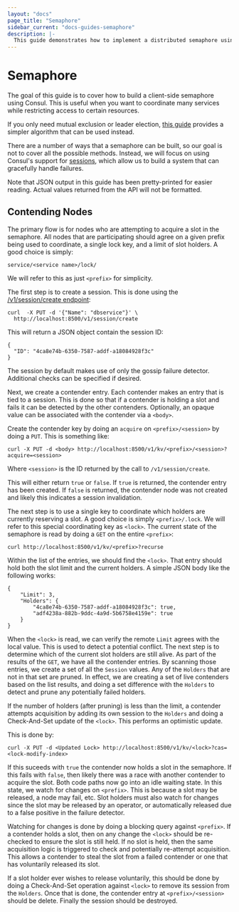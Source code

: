 ```yaml
---
layout: "docs"
page_title: "Semaphore"
sidebar_current: "docs-guides-semaphore"
description: |-
  This guide demonstrates how to implement a distributed semaphore using the Consul Key/Value store.
---
```


# Semaphore

The goal of this guide is to cover how to build a client-side semaphore using Consul.
This is useful when you want to coordinate many services while restricting access to
certain resources.

If you only need mutual exclusion or leader election, [this guide](/docs/guides/leader-election.html)
provides a simpler algorithm that can be used instead.

There are a number of ways that a semaphore can be built, so our goal is not to
cover all the possible methods. Instead, we will focus on using Consul's support for
[sessions](/docs/internals/sessions.html), which allow us to build a system that can
gracefully handle failures.

Note that JSON output in this guide has been pretty-printed for easier
reading.  Actual values returned from the API will not be formatted.

## Contending Nodes

The primary flow is for nodes who are attempting to acquire a slot in the semaphore.
All nodes that are participating should agree on a given prefix being used to coordinate,
a single lock key, and a limit of slot holders. A good choice is simply:

```text
service/<service name>/lock/
```

We will refer to this as just `<prefix>` for simplicity.

The first step is to create a session. This is done using the [/v1/session/create endpoint][session-api]:

[session-api]: http://www.consul.io/docs/agent/http.html#_v1_session_create

```text
curl  -X PUT -d '{"Name": "dbservice"}' \
  http://localhost:8500/v1/session/create
 ```

This will return a JSON object contain the session ID:

```text
{
  "ID": "4ca8e74b-6350-7587-addf-a18084928f3c"
}
```

The session by default makes use of only the gossip failure detector. Additional checks
can be specified if desired.

Next, we create a contender entry. Each contender makes an entry that is tied
to a session. This is done so that if a contender is holding a slot and fails
it can be detected by the other contenders. Optionally, an opaque value
can be associated with the contender via a `<body>`.

Create the contender key by doing an `acquire` on `<prefix>/<session>` by doing a `PUT`.
This is something like:

```text
curl -X PUT -d <body> http://localhost:8500/v1/kv/<prefix>/<session>?acquire=<session>
 ```

Where `<session>` is the ID returned by the call to `/v1/session/create`.

This will either return `true` or `false`. If `true` is returned, the contender
entry has been created.  If `false` is returned, the contender node was not created and
likely this indicates a session invalidation.

The next step is to use a single key to coordinate which holders are currently
reserving a slot. A good choice is simply `<prefix>/.lock`. We will refer to this
special coordinating key as `<lock>`. The current state of the semaphore is read by
doing a `GET` on the entire `<prefix>`:

```text
curl http://localhost:8500/v1/kv/<prefix>?recurse
 ```

Within the list of the entries, we should find the `<lock>`. That entry should hold
both the slot limit and the current holders. A simple JSON body like the following works:

```text
{
    "Limit": 3,
    "Holders": {
        "4ca8e74b-6350-7587-addf-a18084928f3c": true,
        "adf4238a-882b-9ddc-4a9d-5b6758e4159e": true
    }
}
```

When the `<lock>` is read, we can verify the remote `Limit` agrees with the local value. This
is used to detect a potential conflict. The next step is to determine which of the current
slot holders are still alive. As part of the results of the `GET`, we have all the contender
entries. By scanning those entries, we create a set of all the `Session` values. Any of the
`Holders` that are not in that set are pruned. In effect, we are creating a set of live contenders
based on the list results, and doing a set difference with the `Holders` to detect and prune
any potentially failed holders.

If the number of holders (after pruning) is less than the limit, a contender attempts acquisition
by adding its own session to the `Holders` and doing a Check-And-Set update of the `<lock>`. This
performs an optimistic update.

This is done by:

```text
curl -X PUT -d <Updated Lock> http://localhost:8500/v1/kv/<lock>?cas=<lock-modify-index>
 ```

If this suceeds with `true` the contender now holds a slot in the semaphore. If this fails
with `false`, then likely there was a race with another contender to acquire the slot.
Both code paths now go into an idle waiting state. In this state, we watch for changes
on `<prefix>`. This is because a slot may be released, a node may fail, etc.
Slot holders must also watch for changes since the slot may be released by an operator,
or automatically released due to a false positive in the failure detector.

Watching for changes is done by doing a blocking query against `<prefix>`. If a contender
holds a slot, then on any change the `<lock>` should be re-checked to ensure the slot is
still held.  If no slot is held, then the same acquisition logic is triggered to check
and potentially re-attempt acquisition. This allows a contender to steal the slot from
a failed contender or one that has voluntarily released its slot.

If a slot holder ever wishes to release voluntarily, this should be done by doing a
Check-And-Set operation against `<lock>` to remove its session from the `Holders`. Once
that is done, the contender entry at `<prefix>/<session>` should be delete. Finally the
session should be destroyed.

